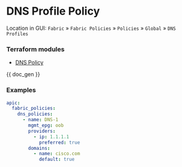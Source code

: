 # DNS Profile Policy

Location in GUI:
`Fabric` » `Fabric Policies` » `Policies` » `Global` » `DNS Profiles`

### Terraform modules

* [DNS Policy](https://registry.terraform.io/modules/netascode/dns-policy/aci/latest)

{{ doc_gen }}

### Examples

```yaml
apic:
  fabric_policies:
    dns_policies:
      - name: DNS-1
        mgmt_epg: oob
        providers:
          - ip: 1.1.1.1
            preferred: true
        domains:
          - name: cisco.com
            default: true
```
